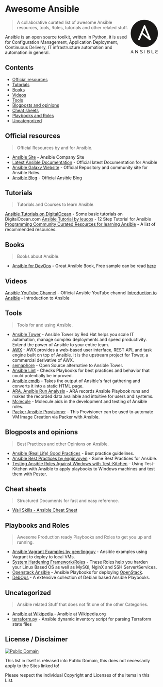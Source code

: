 # Awesome Ansible

[<img src="ansible_logo.svg" align="right" width="90">](https://www.ansible.com/)

> A collaborative curated list of awesome Ansible resources, tools, Roles, tutorials and other related stuff.

Ansible is an open source toolkit, written in Python, it is used for  Configuration Management, Application Deployment, Continuous Delivery, IT infrastructure automation and automation in general.

## Contents

- [Official resources](#official-resources)
- [Tutorials](#tutorials)
- [Books](#books)
- [Videos](#videos)
- [Tools](#tools)
- [Blogposts and opinions](#blogposts-and-opinions)
- [Cheat sheets](#cheat-sheets)
- [Playbooks and Roles](#playbooks-and-roles)
- [Uncategorized](#uncategorized)

## Official resources

> Official Resources by and for Ansible.

- [Ansible Site](https://www.ansible.com/) - Ansible Company Site
- [Latest Ansible Documentation](https://docs.ansible.com/ansible/latest/intro.html) - Official latest Documentation for Ansible
- [Ansible Galaxy Website](https://galaxy.ansible.com/) - Official Repository and community site for Ansible Roles.
- [Ansible Blog](https://www.ansible.com/blog) - Official Ansible Blog

## Tutorials

> Tutorials and Courses to learn Ansible.

[Ansible Tutorials on DigitalOcean](https://www.digitalocean.com/community/tags/ansible?type=tutorials) - Some basic tutorials on DigitalOcean.com
[Ansible Tutorial by leucos](https://github.com/leucos/ansible-tuto) - 12 Step Tutorial for Ansible
[Programming Community Curated Resources for learning Ansible](https://hackr.io/tutorials/learn-ansible) - A list of recommended resources.

## Books

> Books about Ansible.

- [Ansible for DevOps](https://www.ansiblefordevops.com/) - Great Ansible Book, Free sample can be read [here](https://leanpub.com/ansible-for-devops/read_sample)

## Videos

[Ansible YouTube Channel](https://www.youtube.com/channel/UCeImQ-jeVhzgLJd9wsqo8Sg/videos) - Official Ansible YouTube channel
[Introduction to Ansible](https://www.youtube.com/watch?v=iVWmbStE1MM) - Introduction to Ansible

## Tools

> Tools for and using Ansible.

- [Ansible Tower](https://www.ansible.com/tower) - Ansible Tower by Red Hat helps you scale IT automation, manage complex deployments and speed productivity. Extend the power of Ansible to your entire team.
- [AWX](https://github.com/ansible/awx) - AWX provides a web-based user interface, REST API, and task engine built on top of Ansible. It is the upstream project for Tower, a commercial derivative of AWX.
- [semaphore](https://github.com/ansible-semaphore/semaphore) - Open Source alternative to Ansible Tower.
- [Ansible Lint](https://github.com/willthames/ansible-lint) - Checks Playbooks for best practices and behavior that could potentially be improved.
- [Ansible cmdb](https://github.com/fboender/ansible-cmdb) - Takes the output of Ansible's fact gathering and converts it into a static HTML page.
- [ARA, Ansible Run Analysis](https://github.com/openstack/ara) - ARA records Ansible Playbook runs and makes the recorded data available and intuitive for users and systems.
- [Molecule](https://github.com/metacloud/molecule) - Molecule aids in the development and testing of Ansible roles.
- [Packer  Ansible Provisioner](https://www.packer.io/docs/provisioners/ansible-local.html) - This Provisioner can be used to automate VM Image Creation via Packer with Ansible.

## Blogposts and opinions

> Best Practices and other Opinions on Ansible.

- [Ansible (Real Life) Good Practices](https://reinteractive.com/posts/167-ansible-real-life-good-practices) - Best practice guidelines.
- [Ansible Best Practices by enginyoyen](https://github.com/enginyoyen/ansible-best-practises) - Some Best Practices for Ansible. 
- [Testing Ansible Roles Against Windows with Test-Kitchen](https://hodgkins.io/testing-ansible-roles-windows-test-kitchen) - Using Test-Kitchen with Ansible to apply playbooks to Windows machines and test them with [Pester](https://github.com/pester/Pester/).
## Cheat sheets

> Structured Documents for fast and easy reference.

- [Wall Skills - Ansible Cheat Sheet ](http://wall-skills.com/2014/ansible-cheat-sheet/)



## Playbooks and Roles

> Awesome Production ready Playbooks and Roles to get you up and running.

- [Ansible Vagrant Examples by geerlingguy](https://github.com/geerlingguy/ansible-vagrant-examples) - Ansible examples using Vagrant to deploy to local VMs.
- [System Hardening Framework/Roles](https://galaxy.ansible.com/dev-sec/) - These Roles help you harden your Linux Based OS as well as MySQl, NginX and SSH Server/Services.
- [Openstack Ansible](https://github.com/openstack/openstack-ansible) - Ansible Playbooks for deploying [OpenStack](https://openstack.org).
- [DebOps](https://debops.org/) - A extensive collection of Debian based Ansible Playbooks.

## Uncategorized

> Ansible related Stuff that does not fit one of the other Categories.

- [Ansible at Wikipedia ](https://en.wikipedia.org/wiki/Ansible) - Ansible at Wikipedia.org
- [terraform.py](https://github.com/mantl/terraform.py) - Ansible dynamic inventory script for parsing Terraform state files 

## License / Disclaimer

[![Public Domain](https://licensebuttons.net/l/publicdomain/88x31.png)](https://creativecommons.org/publicdomain/zero/1.0/)

This list in itself is released into Public Domain, this does not necessarily apply to the Sites linked to!

Please respect the individual Copyright and Licenses of the Items in this List.
